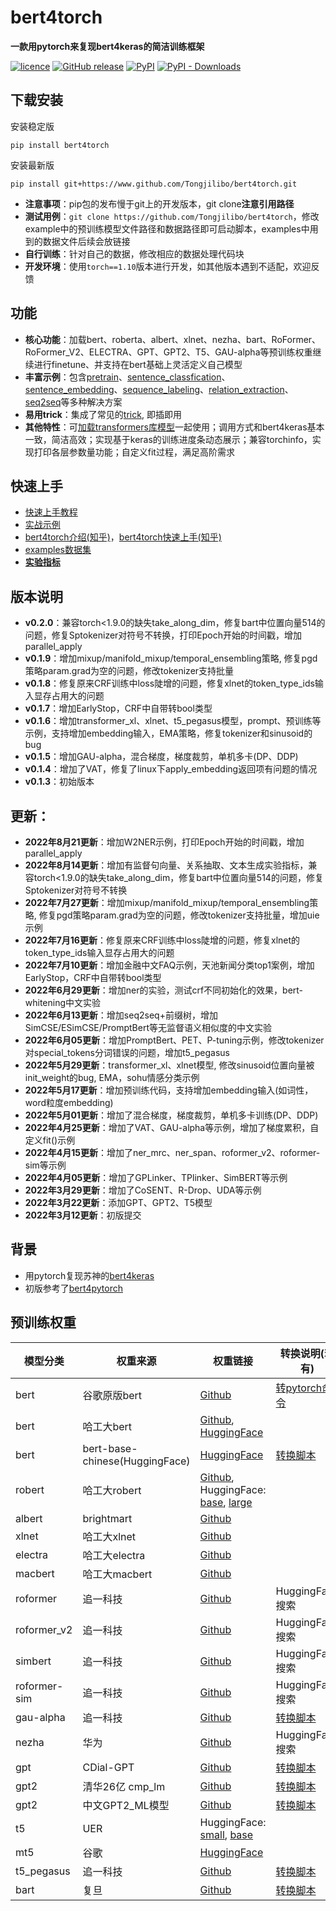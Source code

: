 # bert4torch
**一款用pytorch来复现bert4keras的简洁训练框架**

[![licence](https://img.shields.io/github/license/Tongjilibo/bert4torch.svg?maxAge=3600)](https://github.com/Tongjilibo/bert4torch/blob/master/LICENSE) [![GitHub release](https://img.shields.io/github/release/Tongjilibo/bert4torch.svg?maxAge=3600)](https://github.com/Tongjilibo/bert4torch/releases) [![PyPI](https://img.shields.io/pypi/v/bert4torch?label=pypi%20package)](https://pypi.org/project/bert4torch/) [![PyPI - Downloads](https://img.shields.io/pypi/dm/bert4torch)](https://pypistats.org/packages/bert4torch)

## 下载安装
安装稳定版
```shell
pip install bert4torch
```
安装最新版
```shell
pip install git+https://www.github.com/Tongjilibo/bert4torch.git
```
- **注意事项**：pip包的发布慢于git上的开发版本，git clone**注意引用路径**
- **测试用例**：`git clone https://github.com/Tongjilibo/bert4torch`，修改example中的预训练模型文件路径和数据路径即可启动脚本，examples中用到的数据文件后续会放链接
- **自行训练**：针对自己的数据，修改相应的数据处理代码块
- **开发环境**：使用`torch==1.10`版本进行开发，如其他版本遇到不适配，欢迎反馈

## 功能
- **核心功能**：加载bert、roberta、albert、xlnet、nezha、bart、RoFormer、RoFormer_V2、ELECTRA、GPT、GPT2、T5、GAU-alpha等预训练权重继续进行finetune、并支持在bert基础上灵活定义自己模型
- **丰富示例**：包含[pretrain](https://github.com/Tongjilibo/bert4torch/blob/master/examples/pretrain)、[sentence_classfication](https://github.com/Tongjilibo/bert4torch/blob/master/examples/sentence_classfication)、[sentence_embedding](https://github.com/Tongjilibo/bert4torch/blob/master/examples/sequence_embedding)、[sequence_labeling](https://github.com/Tongjilibo/bert4torch/blob/master/examples/sequence_labeling)、[relation_extraction](https://github.com/Tongjilibo/bert4torch/blob/master/examples/relation_extraction)、[seq2seq](https://github.com/Tongjilibo/bert4torch/blob/master/examples/seq2seq)等多种解决方案
- **易用trick**：集成了常见的[trick](https://github.com/Tongjilibo/bert4torch/blob/master/examples/training_trick), 即插即用
- **其他特性**：可[加载transformers库模型](https://github.com/Tongjilibo/bert4torch/blob/master/examples/others/task_load_transformers_model.py)一起使用；调用方式和bert4keras基本一致，简洁高效；实现基于keras的训练进度条动态展示；兼容torchinfo，实现打印各层参数量功能；自定义fit过程，满足高阶需求

## 快速上手
- [快速上手教程](https://github.com/Tongjilibo/bert4torch/blob/master/Tutorials.md)
- [实战示例](https://github.com/Tongjilibo/bert4torch/blob/master/examples)
- [bert4torch介绍(知乎)](https://zhuanlan.zhihu.com/p/486329434)，[bert4torch快速上手(知乎)](https://zhuanlan.zhihu.com/p/508890807)
- [examples数据集](https://github.com/Tongjilibo/bert4torch/blob/master/examples/README.md)
- [**实验指标**](https://github.com/Tongjilibo/bert4torch/blob/master/examples/Performance.md)

## 版本说明
- **v0.2.0**：兼容torch<1.9.0的缺失take_along_dim，修复bart中位置向量514的问题，修复Sptokenizer对符号不转换，打印Epoch开始的时间戳，增加parallel_apply
- **v0.1.9**：增加mixup/manifold_mixup/temporal_ensembling策略, 修复pgd策略param.grad为空的问题，修改tokenizer支持批量
- **v0.1.8**：修复原来CRF训练中loss陡增的问题，修复xlnet的token_type_ids输入显存占用大的问题
- **v0.1.7**：增加EarlyStop，CRF中自带转bool类型
- **v0.1.6**：增加transformer_xl、xlnet、t5_pegasus模型，prompt、预训练等示例，支持增加embedding输入，EMA策略，修复tokenizer和sinusoid的bug
- **v0.1.5**：增加GAU-alpha，混合梯度，梯度裁剪，单机多卡(DP、DDP)
- **v0.1.4**：增加了VAT，修复了linux下apply_embedding返回项有问题的情况
- **v0.1.3**：初始版本

## 更新：
- **2022年8月21更新**：增加W2NER示例，打印Epoch开始的时间戳，增加parallel_apply
- **2022年8月14更新**：增加有监督句向量、关系抽取、文本生成实验指标，兼容torch<1.9.0的缺失take_along_dim，修复bart中位置向量514的问题，修复Sptokenizer对符号不转换
- **2022年7月27更新**：增加mixup/manifold_mixup/temporal_ensembling策略, 修复pgd策略param.grad为空的问题，修改tokenizer支持批量，增加uie示例
- **2022年7月16更新**：修复原来CRF训练中loss陡增的问题，修复xlnet的token_type_ids输入显存占用大的问题
- **2022年7月10更新**：增加金融中文FAQ示例，天池新闻分类top1案例，增加EarlyStop，CRF中自带转bool类型
- **2022年6月29更新**：增加ner的实验，测试crf不同初始化的效果，bert-whitening中文实验
- **2022年6月13更新**：增加seq2seq+前缀树，增加SimCSE/ESimCSE/PromptBert等无监督语义相似度的中文实验
- **2022年6月05更新**：增加PromptBert、PET、P-tuning示例，修改tokenizer对special_tokens分词错误的问题，增加t5_pegasus
- **2022年5月29更新**：transformer_xl、xlnet模型, 修改sinusoid位置向量被init_weight的bug, EMA，sohu情感分类示例
- **2022年5月17更新**：增加预训练代码，支持增加embedding输入(如词性，word粒度embedding)
- **2022年5月01更新**：增加了混合梯度，梯度裁剪，单机多卡训练(DP、DDP)
- **2022年4月25更新**：增加了VAT、GAU-alpha等示例，增加了梯度累积，自定义fit()示例
- **2022年4月15更新**：增加了ner_mrc、ner_span、roformer_v2、roformer-sim等示例
- **2022年4月05更新**：增加了GPLinker、TPlinker、SimBERT等示例
- **2022年3月29更新**：增加了CoSENT、R-Drop、UDA等示例
- **2022年3月22更新**：添加GPT、GPT2、T5模型
- **2022年3月12更新**：初版提交

## 背景
- 用pytorch复现苏神的[bert4keras](https://github.com/bojone/bert4keras)
- 初版参考了[bert4pytorch](https://github.com/MuQiuJun-AI/bert4pytorch)

## 预训练权重
| 模型分类 |  权重来源 | 权重链接 | 转换说明(若有) | 
|  ----  |  ----  | ----  | ----  |
|  bert  | 谷歌原版bert | [Github](https://github.com/google-research/bert) | [转pytorch命令](https://huggingface.co/docs/transformers/converting_tensorflow_models)
|  bert  | 哈工大bert | [Github](https://github.com/ymcui/Chinese-BERT-wwm), [HuggingFace](https://huggingface.co/hfl/chinese-bert-wwm-ext) |
| bert | bert-base-chinese(HuggingFace) | [HuggingFace](https://huggingface.co/bert-base-chinese) | [转换脚本](https://github.com/Tongjilibo/bert4torch/blob/master/examples/convert_script/convert_bert-base-chinese.py)
| robert | 哈工大robert | [Github](https://github.com/ymcui/Chinese-BERT-wwm), HuggingFace: [base](hfl/chinese-roberta-wwm-ext), [large](https://huggingface.co/hfl/chinese-roberta-wwm-ext-large)
| albert | brightmart | [Github](https://github.com/brightmart/albert_zh)
| xlnet | 哈工大xlnet | [Github](https://github.com/ymcui/Chinese-XLNet)
| electra | 哈工大electra | [Github](https://github.com/ymcui/Chinese-ELECTRA)
| macbert | 哈工大macbert | [Github](https://github.com/ymcui/MacBERT)
| roformer | 追一科技 | [Github](https://github.com/ZhuiyiTechnology/roformer) |  HuggingFace搜索
| roformer_v2 | 追一科技 | [Github](https://github.com/ZhuiyiTechnology/roformer-v2) | HuggingFace搜索
| simbert | 追一科技 | [Github](https://github.com/ZhuiyiTechnology/simbert) | HuggingFace搜索
| roformer-sim | 追一科技 | [Github](https://github.com/ZhuiyiTechnology/roformer-sim) | HuggingFace搜索
| gau-alpha | 追一科技 | [Github](https://github.com/ZhuiyiTechnology/GAU-alpha) | [转换脚本](https://github.com/Tongjilibo/bert4torch/blob/master/examples/convert_script/convert_GAU_alpha.py)
| nezha | 华为 | [Github](https://github.com/huawei-noah/Pretrained-Language-Model/tree/master/NEZHA-TensorFlow) | HuggingFace搜索
| gpt | CDial-GPT | [Github](https://github.com/thu-coai/CDial-GPT) | [转换脚本](https://github.com/Tongjilibo/bert4torch/blob/master/examples/convert_script/convert_gpt__CDial-GPT-LCCC.py)
| gpt2 | 清华26亿 cmp_lm | [Github](https://github.com/TsinghuaAI/CPM-1-Generate) | [转换脚本](https://github.com/Tongjilibo/bert4torch/blob/master/examples/convert_script/convert_gpt2__cmp_lm_2.6b.py)
| gpt2 | 中文GPT2_ML模型 | [Github](https://github.com/imcaspar/gpt2-ml) | [转换脚本](https://github.com/Tongjilibo/bert4torch/blob/master/examples/convert_script/convert_gpt2__gpt2-ml.py)
| t5 | UER | HuggingFace: [small](https://huggingface.co/uer/t5-small-chinese-cluecorpussmall), [base](https://huggingface.co/uer/t5-base-chinese-cluecorpussmall)
| mt5 | 谷歌 | [HuggingFace](https://huggingface.co/google/mt5-base)
| t5_pegasus | 追一科技 | [Github](https://github.com/ZhuiyiTechnology/t5-pegasus) | [转换脚本](https://github.com/Tongjilibo/bert4torch/blob/master/examples/convert_script/convert_t5_pegasus.py)
| bart | 复旦 | [Github](https://github.com/fastnlp/CPT) | [转换脚本](https://github.com/Tongjilibo/bert4torch/blob/master/examples/convert_script/convert_bart_fudanNLP.py)
